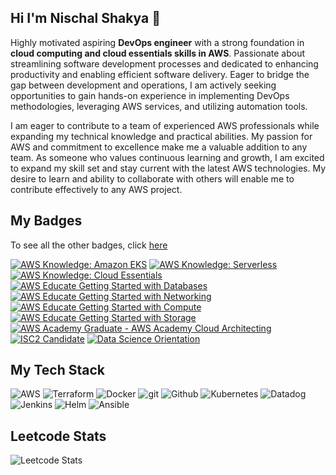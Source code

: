 ## Hi I'm Nischal Shakya 👋

Highly motivated aspiring **DevOps engineer** with a strong foundation in **cloud computing and cloud essentials skills in AWS**. Passionate about streamlining software development processes and dedicated to enhancing productivity and enabling efficient software delivery. Eager to bridge the gap between development and operations, I am actively seeking opportunities to gain hands-on experience in implementing DevOps methodologies, leveraging AWS services, and utilizing automation tools.

I am eager to contribute to a team of experienced AWS professionals while expanding my technical knowledge and practical abilities. My passion for AWS and commitment to excellence make me a valuable addition to any team. As someone who values continuous learning and growth, I am excited to expand my skill set and stay current with the latest AWS technologies. My desire to learn and ability to collaborate with others will enable me to contribute effectively to any AWS project.

## My Badges

To see all the other badges, click [here](https://www.credly.com/users/nischal-shakya/badges)

<!--START_SECTION:badges-->

[![AWS Knowledge: Amazon EKS](https://images.credly.com/size/130x130/images/9bcbde6d-1754-4617-9337-124f7b10a6c2/image.png)](http://www.credly.com/badges/af3fd970-eb55-4c41-96ea-5c33b4a1d537 'AWS Knowledge: Amazon EKS')
[![AWS Knowledge: Serverless](https://images.credly.com/size/130x130/images/e07c6cc4-b737-4d7e-8ce8-66b6b7a60367/image.png)](http://www.credly.com/badges/03a78f96-84d0-4fa8-9687-3f9d2e5d02ea 'AWS Knowledge: Serverless')
[![AWS Knowledge: Cloud Essentials](https://images.credly.com/size/130x130/images/ec621e2a-c8f0-4459-806c-ae11829d372a/image.png)](http://www.credly.com/badges/7cdacbd2-b15b-4f2e-9afb-646d235e2839 'AWS Knowledge: Cloud Essentials')
[![AWS Educate Getting Started with Databases](https://images.credly.com/size/130x130/images/6f135924-7645-4bd2-ab68-3bc0b49c7e27/image.png)](http://www.credly.com/badges/34ccca93-5c2e-44bf-ae38-248b9a818568 'AWS Educate Getting Started with Databases')
[![AWS Educate Getting Started with Networking](https://images.credly.com/size/130x130/images/979e42e2-1d32-4d21-97ea-53d991ea50fb/image.png)](http://www.credly.com/badges/6b92138d-88f6-43b5-98e4-030564e2896d 'AWS Educate Getting Started with Networking')
[![AWS Educate Getting Started with Compute](https://images.credly.com/size/130x130/images/9358115e-ead7-47c2-91e2-165b6a650a1b/image.png)](http://www.credly.com/badges/47f14b05-0233-470e-9a9c-4eb886b020ac 'AWS Educate Getting Started with Compute')
[![AWS Educate Getting Started with Storage](https://images.credly.com/size/130x130/images/5bf37709-4b69-4cdc-9edc-af7b3370d427/image.png)](http://www.credly.com/badges/a00aab85-1700-4ebf-b9b5-3e5f5686101f 'AWS Educate Getting Started with Storage')
[![AWS Academy Graduate - AWS Academy Cloud Architecting](https://images.credly.com/size/130x130/images/2f7b0627-48a0-4894-8d46-3245bdfe0463/image.png)](http://www.credly.com/badges/d493ff24-20e8-47dd-b981-0e7c2b872017 'AWS Academy Graduate - AWS Academy Cloud Architecting')
[![ISC2 Candidate](https://images.credly.com/size/130x130/images/9180921d-4a13-429e-9357-6f9706a554f0/image.png)](http://www.credly.com/badges/2ac54d64-1850-4aab-8187-220b9384e215 'ISC2 Candidate')
[![Data Science Orientation](https://images.credly.com/size/130x130/images/5fc2d535-e716-46c4-881a-f4822b8da0e5/Cognitive_Class_-_What_is_Data_Science.png)](http://www.credly.com/badges/ce261b8b-c88c-45fc-8618-0e5d5dc2bb1f 'Data Science Orientation')

<!--END_SECTION:badges-->

## My Tech Stack

![AWS](https://img.shields.io/badge/AWS-%23FF9900.svg?style=for-the-badge&logo=amazon-aws&logoColor=white)
![Terraform](https://img.shields.io/badge/terraform-%235835CC.svg?style=for-the-badge&logo=terraform&logoColor=white)
![Docker](https://img.shields.io/badge/docker-%230db7ed.svg?style=for-the-badge&logo=docker&logoColor=white)
![git](https://img.shields.io/badge/-Git-F05032?style=for-the-badge&logo=git&logoColor=white)
![Github](https://img.shields.io/badge/github-%23121011.svg?style=for-the-badge&logo=github&logoColor=white)
![Kubernetes](https://img.shields.io/badge/kubernetes-%23326ce5.svg?style=for-the-badge&logo=kubernetes&logoColor=white)
![Datadog](https://img.shields.io/badge/datadog-%23632CA6.svg?style=for-the-badge&logo=datadog&logoColor=white)
![Jenkins](https://img.shields.io/badge/jenkins-%232C5263.svg?style=for-the-badge&logo=jenkins&logoColor=white)
![Helm](https://img.shields.io/badge/Helm-0F1689?style=for-the-badge&logo=Helm&labelColor=0F1689)
![Ansible](https://img.shields.io/badge/ansible-%231A1918.svg?style=for-the-badge&logo=ansible&logoColor=white)

## Leetcode Stats

![Leetcode Stats](https://leetcard.jacoblin.cool/nischalshakya2015?ext=heatmap)
